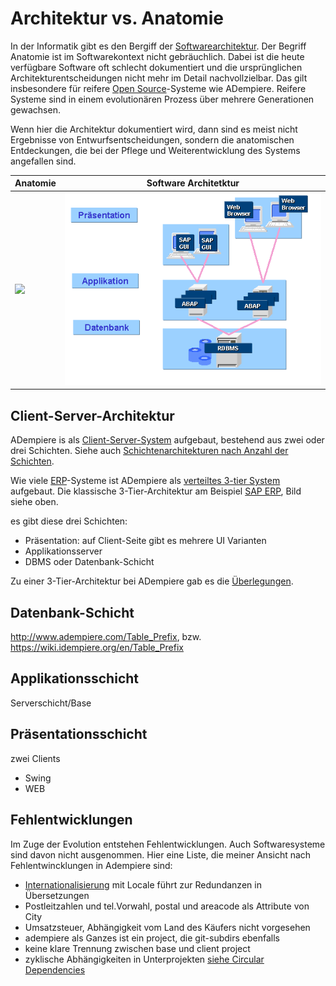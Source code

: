 # Architektur vs. Anatomie

In der Informatik gibt es den Bergiff der [Softwarearchitektur](https://de.wikipedia.org/wiki/Softwarearchitektur). Der Begriff Anatomie ist im Softwarekontext nicht gebräuchlich. Dabei ist die heute verfügbare Software oft schlecht dokumentiert und die ursprünglichen Architekturentscheidungen nicht mehr im Detail nachvollzielbar. Das gilt insbesondere für reifere [Open Source](https://de.wikipedia.org/wiki/Open_Source)-Systeme wie ADempiere. Reifere Systeme sind in einem evolutionären Prozess über mehrere Generationen gewachsen.

Wenn hier die Architektur dokumentiert wird, dann sind es meist nicht Ergebnisse von Entwurfsentscheidungen, sondern die anatomischen Entdeckungen, die bei der Pflege und Weiterentwicklung des Systems angefallen sind.

Anatomie | Software Architetktur
-------- | -------------
![](http://www.vitamindmangel.net/wp-content/uploads/vitd3_abbau1.jpg) | ![](../.gitbook/assets/Bcab4_PT_image002.gif)

## Client-Server-Architektur

ADempiere is als [Client-Server-System](http://de.wikipedia.org/wiki/Client-Server-Modell) aufgebaut, bestehend aus zwei oder drei Schichten. Siehe auch [Schichtenarchitekturen nach Anzahl der Schichten](http://de.wikipedia.org/wiki/3-Tier-Architektur#Schichtenarchitekturen_nach_Anzahl_Schichten).

Wie viele [ERP](https://de.wikipedia.org/wiki/Enterprise-Resource-Planning)-Systeme ist ADempiere als [verteiltes 3-tier System](https://de.wikipedia.org/wiki/Schichtenarchitektur#Drei-Schichten-Architekturen_bei_verteilten_Systemen) aufgebaut. Die klassische 3-Tier-Architektur am Beispiel [SAP ERP](https://de.wikipedia.org/wiki/SAP_ERP), Bild siehe oben.

es gibt diese drei Schichten:
* Präsentation: auf Client-Seite gibt es mehrere UI Varianten
* Applikationsserver
* DBMS oder Datenbank-Schicht

Zu einer 3-Tier-Architektur bei ADempiere gab es die [Überlegungen](http://www.adempiere.com/Adempiere_Architecture_3_tier).

## Datenbank-Schicht

http://www.adempiere.com/Table_Prefix, bzw. https://wiki.idempiere.org/en/Table_Prefix

## Applikationsschicht

Serverschicht/Base

## Präsentationsschicht

zwei Clients
* Swing
* WEB

## Fehlentwicklungen

Im Zuge der Evolution entstehen Fehlentwicklungen. Auch Softwaresysteme sind davon nicht ausgenommen. Hier eine Liste, die meiner Ansicht nach Fehlentwincklungen in Adempiere sind:

* [Internationalisierung](https://de.wikipedia.org/wiki/Internationalisierung_%28Softwareentwicklung%29) mit Locale führt zur Redundanzen in Übersetzungen
* Postleitzahlen und tel.Vorwahl, postal und areacode als Attribute von City
* Umsatzsteuer, Abhängigkeit vom Land des Käufers nicht vorgesehen
* adempiere als Ganzes ist ein project, die git-subdirs ebenfalls
* keine klare Trennung zwischen base und client project
* zyklische Abhängigkeiten in Unterprojekten [siehe Circular Dependencies](https://github.com/adempiere/adempiere/issues/2231)